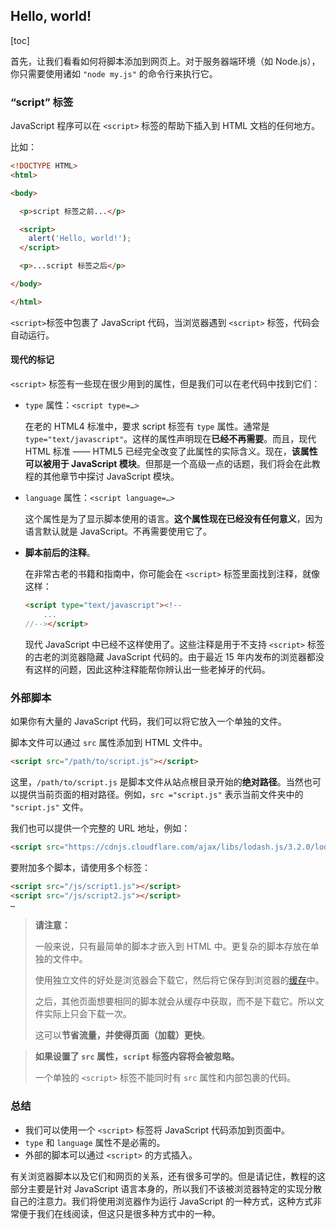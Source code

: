 ## Hello, world!

[toc]

首先，让我们看看如何将脚本添加到网页上。对于服务器端环境（如 Node.js），你只需要使用诸如 `"node my.js"` 的命令行来执行它。

### “script” 标签

JavaScript 程序可以在 `<script>` 标签的帮助下插入到 HTML 文档的任何地方。

比如：

```html
<!DOCTYPE HTML>
<html>

<body>

  <p>script 标签之前...</p>

  <script>
    alert('Hello, world!');
  </script>

  <p>...script 标签之后</p>

</body>

</html>
```

`<script>`标签中包裹了 JavaScript 代码，当浏览器遇到 `<script>` 标签，代码会自动运行。

#### 现代的标记

`<script>` 标签有一些现在很少用到的属性，但是我们可以在老代码中找到它们：

- `type` 属性：`<script type=…>`

  在老的 HTML4 标准中，要求 script 标签有 `type` 属性。通常是 `type="text/javascript"`。这样的属性声明现在**已经不再需要**。而且，现代 HTML 标准 —— HTML5 已经完全改变了此属性的实际含义。现在，**该属性可以被用于 JavaScript 模块**。但那是一个高级一点的话题，我们将会在此教程的其他章节中探讨 JavaScript 模块。

- `language` 属性：`<script language=…>`

  这个属性是为了显示脚本使用的语言。**这个属性现在已经没有任何意义**，因为语言默认就是 JavaScript。不再需要使用它了。

- **脚本前后的注释**。

  在非常古老的书籍和指南中，你可能会在 `<script>` 标签里面找到注释，就像这样：

  ```html
  <script type="text/javascript"><!--
      ...
  //--></script>
  ```

  现代 JavaScript 中已经不这样使用了。这些注释是用于不支持 `<script>` 标签的古老的浏览器隐藏 JavaScript 代码的。由于最近 15 年内发布的浏览器都没有这样的问题，因此这种注释能帮你辨认出一些老掉牙的代码。



### 外部脚本

如果你有大量的 JavaScript 代码，我们可以将它放入一个单独的文件。

脚本文件可以通过 `src` 属性添加到 HTML 文件中。

```html
<script src="/path/to/script.js"></script>
```

这里，`/path/to/script.js` 是脚本文件从站点根目录开始的**绝对路径**。当然也可以提供当前页面的相对路径。例如，`src ="script.js"` 表示当前文件夹中的 `"script.js"` 文件。

我们也可以提供一个完整的 URL 地址，例如：

```html
<script src="https://cdnjs.cloudflare.com/ajax/libs/lodash.js/3.2.0/lodash.js"></script>
```

要附加多个脚本，请使用多个标签：

```html
<script src="/js/script1.js"></script>
<script src="/js/script2.js"></script>
…
```

> **请注意：**
>
> 一般来说，只有最简单的脚本才嵌入到 HTML 中。更复杂的脚本存放在单独的文件中。
>
> 使用独立文件的好处是浏览器会下载它，然后将它保存到浏览器的[缓存](https://en.wikipedia.org/wiki/Web_cache)中。
>
> 之后，其他页面想要相同的脚本就会从缓存中获取，而不是下载它。所以文件实际上只会下载一次。
>
> 这可以**节省流量，并使得页面（加载）更快**。



> **如果设置了 `src` 属性，`script` 标签内容将会被忽略。**
>
> 一个单独的 `<script>` 标签不能同时有 `src` 属性和内部包裹的代码。



### 总结

- 我们可以使用一个 `<script>` 标签将 JavaScript 代码添加到页面中。
- `type` 和 `language` 属性不是必需的。
- 外部的脚本可以通过 `<script>` 的方式插入。

有关浏览器脚本以及它们和网页的关系，还有很多可学的。但是请记住，教程的这部分主要是针对 JavaScript 语言本身的，所以我们不该被浏览器特定的实现分散自己的注意力。我们将使用浏览器作为运行 JavaScript 的一种方式，这种方式非常便于我们在线阅读，但这只是很多种方式中的一种。

